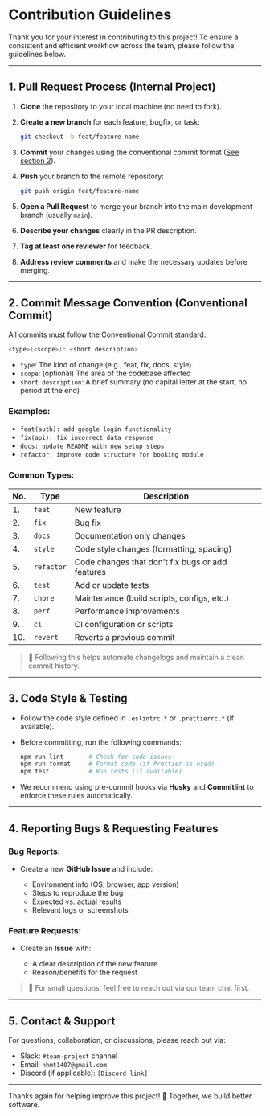 # Contribution Guidelines

Thank you for your interest in contributing to this project!
To ensure a consistent and efficient workflow across the team, please follow the guidelines below.

---

## 1. Pull Request Process (Internal Project)

1. **Clone** the repository to your local machine (no need to fork).
2. **Create a new branch** for each feature, bugfix, or task:

   ```bash
   git checkout -b feat/feature-name
   ```
3. **Commit** your changes using the conventional commit format ([See section 2](#2-commit-message-convention-conventional-commit)).
4. **Push** your branch to the remote repository:

   ```bash
   git push origin feat/feature-name
   ```
5. **Open a Pull Request** to merge your branch into the main development branch (usually `main`).
6. **Describe your changes** clearly in the PR description.
7. **Tag at least one reviewer** for feedback.
8. **Address review comments** and make the necessary updates before merging.

---

## 2. Commit Message Convention (Conventional Commit)

All commits must follow the [Conventional Commit](https://www.conventionalcommits.org/) standard:

```bash
<type>(<scope>): <short description>
```

* `type`: The kind of change (e.g., feat, fix, docs, style)
* `scope`: (optional) The area of the codebase affected
* `short description`: A brief summary (no capital letter at the start, no period at the end)

### Examples:

* `feat(auth): add google login functionality`
* `fix(api): fix incorrect data response`
* `docs: update README with new setup steps`
* `refactor: improve code structure for booking module`

### Common Types:

| No. | Type       | Description                                      |
| --- | ---------- | ------------------------------------------------ |
| 1.  | `feat`     | New feature                                      |
| 2.  | `fix`      | Bug fix                                          |
| 3.  | `docs`     | Documentation only changes                       |
| 4.  | `style`    | Code style changes (formatting, spacing)         |
| 5.  | `refactor` | Code changes that don't fix bugs or add features |
| 6.  | `test`     | Add or update tests                              |
| 7.  | `chore`    | Maintenance (build scripts, configs, etc.)       |
| 8.  | `perf`     | Performance improvements                         |
| 9.  | `ci`       | CI configuration or scripts                      |
| 10. | `revert`   | Reverts a previous commit                        |

> 📌 Following this helps automate changelogs and maintain a clean commit history.

---

## 3. Code Style & Testing

* Follow the code style defined in `.eslintrc.*` or `.prettierrc.*` (if available).

* Before committing, run the following commands:

  ```bash
  npm run lint       # Check for code issues
  npm run format     # Format code (if Prettier is used)
  npm test           # Run tests (if available)
  ```

* We recommend using pre-commit hooks via **Husky** and **Commitlint** to enforce these rules automatically.

---

## 4. Reporting Bugs & Requesting Features

### Bug Reports:

* Create a new **GitHub Issue** and include:

    * Environment info (OS, browser, app version)
    * Steps to reproduce the bug
    * Expected vs. actual results
    * Relevant logs or screenshots

### Feature Requests:

* Create an **Issue** with:

    * A clear description of the new feature
    * Reason/benefits for the request

> 💬 For small questions, feel free to reach out via our team chat first.

---

## 5. Contact & Support

For questions, collaboration, or discussions, please reach out via:

* Slack: `#team-project` channel
* Email: `nhmt1407@gmail.com`
* Discord (if applicable): `[Discord link]`

---

Thanks again for helping improve this project! 🙌
Together, we build better software.
